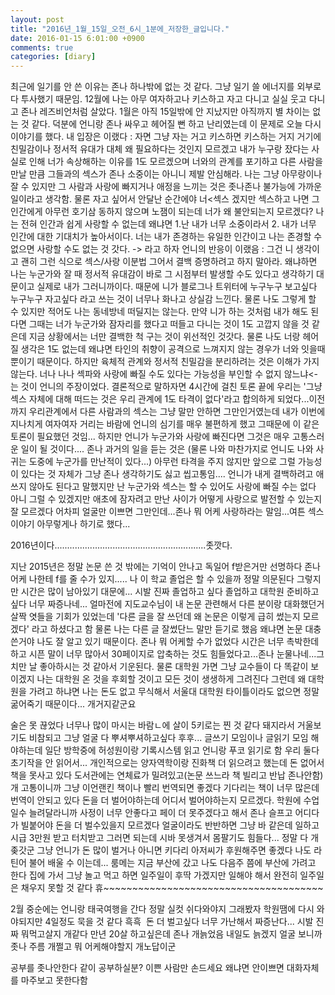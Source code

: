 ```yaml
---
layout: post
title: "2016년_1월_15일_오전_6시_1분에_저장한_글입니다."
date: 2016-01-15 6:01:00 +0900
comments: true 
categories: [diary] 
---
```

최근에 일기를 안 쓴 이유는 존나 하나밖에 없는 것 같다. 그냥 일기 쓸 에너지를 외부로 다 투사했기 때문임. 12월에 나는 아무 여자하고나 키스하고 자고 다니고 실실 웃고 다니고 존나 레즈비언처럼 살았다. 1월은 아직 15일밖에 안 지났지만 아직까지 별 차이는 없는 것 같다. 덕분에 언니랑 존나 싸우고 헤어질 뻔 하고 난리였는데 이 문제로 오늘 다시 이야기를 했다. 내 입장은 이랬다 : 자면 그냥 자는 거고 키스하면 키스하는 거지 거기에 친밀감이나 정서적 유대가 대체 왜 필요하다는 것인지 모르겠고 내가 누구랑 잤다는 사실로 인해 너가 속상해하는 이유를 1도 모르겠으며 너와의 관계를 포기하고 다른 사람을 만날 만큼 그들과의 섹스가 존나 소중이는 아니니 제발 안심해라. 나는 그냥 아무랑이나 잘 수 있지만 그 사람과 사랑에 빠지거나 애정을 느끼는 것은 좃나존나 불가능에 가까운 일이라고 생각함. 물론 자고 싶어서 안달난 순간에야 너<섹스 겠지만 섹스하고 나면 그 인간에게 아무런 호기삼 동하지 않으며 노잼이 되는데 너가 왜 불안되는지 모르겠다? 나는 전혀 인간과 쉽게 사랑할 수 없는데 왜냐면 1.난 내가 너무 소중이라서 2. 내가 너무 인간에 대한 기대치가 높아서이다. 너는 내가 존경하는 유일한 인간이고 나는 존경할 수 없으면 사랑할 수도 없는 것 갓다. -> 라고 하자 언니의 반응이 이랬음 : 그건 니 생각이고 괜히 그런 식으로 섹스/사랑 이분법 그어서 결백 증명하려고 하지 말아라. 왜냐하면 나는 누군가와 잘 때 정서적 유대감이 바로 그 시점부터 발생할 수도 있다고 생각하기 대문이고 실제로 내가 그러니까이다. 때문에 니가 블로그나 트위터에 누구누구 보고싶다 누구누구 자고싶다 라고 쓰는 것이 너무나 화나고 상실감 느낀다. 물론 나도 그렇게 할 수 있지만 적어도 나는 동네방네 떠딜지는 않는다. 만약 니가 하는 것처럼 내가 해도 된다면 그때는 너가 누군가와 잠자리를 했다고 떠들고 다니는 것이 1도 고깝지 않을 것 같은데 지금 상황에서는 너만 결백한 척 구는 것이 위선적인 것갓다. 물론 나도 너랑 헤어질 생각은 1도 없는데 왜냐면 타인의 취향이 공격으로 느껴지지 않는 경우가 너와 잇을때뿐이기 때문이다. 하지만 육체적 관계와 정서적 친밀감을 분리하려는 것은 이해가 가지 않는다. 너나 나나 섹파와 사랑에 빠질 수도 있다는 가능성을 부인할 수 없지 않느냐<-는 것이 언니의 주장이었다. 결론적으로 말하자면 4시간에 걸친 토론 끝에 우리는 '그냥 섹스 자체에 대해 떠드는 것은 우리 관계에 1도 타격이 없다'라고 합의하게 되었다...이전까지 우리관계에서 다른 사람과의 섹스는 그냥 말만 안하면 그만인거였는데 내가 이번에 지나치게 여자여자 거리는 바람에 언니의 심기를 매우 불편하게 했고 그때문에 이 같은 토론이 필요했던 것임... 하지만 언니가 누군가와 사랑에 빠진다면 그것은 매우 고통스러운 일이 될 것이다.... 존나 과거의 일을 듣는 것은 (물론 나와 마찬가지로 언니도 나와 사귀는 도중에 누군가를 만난적이 있다...) 아무런 타격을 주지 않지만 앞으로 그럴 가능성이 있다는 것 자체가 그냥 존나 생각하기도 싫고 씹고통임.... 언니가 내게 결백하려고 애쓰지 않아도 된다고 말했지만 난 누군가와 섹스는 할 수 있어도 사랑에 빠질 수는 없다 아니 그럴 수 있겠지만 애초에 잠자려고 만난 사이가 어떻게 사랑으로 발전할 수 있는지 잘 모르겠다 어차피 얼굴만 이쁘면 그만인데...존나 뭐 어케 사랑하라는 말임...여튼 섹스 이야기 아무렇게나 하기로 했다...

2016년이다............................................................좃깟다.

지난 2015년은 정말 논문 쓴 것 밖에는 기억이 안나고 독일어 f받은거만 선명하다 존나 어케 나한테 f를 줄 수가 있지.....
나 이 학교 졸업은 할 수 있을까 정말 의문된다 그렇지만 시간은 많이 남아있기 대문에... 시발 진짜 졸업하고 싶다 졸업하고 대학원 준비하고싶다 너무 짜증나네...
얼마전에 지도교수님이 내 논문 관련해서 다른 분이랑 대화했던거 살짝 엿들을 기회가 있었는데 '다른 글을 잘 쓰던데 왜 논문은 이렇게 급히 썼는지 모르겠다' 라고 하셨다고 함 물론 나는 다른 글 잘썼단느 말만 듣기로 했음 왜냐면 논문 대충 쓴거야 나도 잘 알고 있기 때문이다. 존나 뭐 어케할 수가 없었다 시간은 너무 촉박한데 하고 시픈 말이 너무 많아서 30페이지로 압축하는 것도 힘들었다고...존나 눈물나네...그치만 날 좋아하시는 것 같아서 기운된다. 물론 대학원 가면 그냥 교수들이 다 똑같이 보이겠지 나는 대학원 온 것을 후회할 것이고 모든 것이 생생하게 그려진다 그런데 왜 대학원을 가려고 하냐면 나는 돈도 없고 무식해서 서울대 대학원 타이틀이라도 없으면 정말 굶어죽기 때문이다...
개거지같군요 

술은 못 끊었다
너무나 많이 마시는 바람ㄴ에 살이 5키로는 찐 것 같다
돼지라서 거울보기도 비참되고 그냥 얼굴 다 뿌셔뿌셔하고싶다 후후...
글쓰기 모임이나 글읽기 모임 해야하는데 일단 방학중에 허성원이랑 기록시스템 읽고 언니랑 푸코 읽기로 함 우리 둘다 초기작을 안 읽어서...
개인적으로는 양자역학이랑 진화책 더 읽으려고 했는데 돈 없어서 책을 못사고 있다 도서관에는 연체료가 밀려있고(논문 쓰느라 책 빌리고 반납 존나안함)
개 고통이니까 그냥 이언랜킨 책이나 빨리 번역되면 좋겠다 기다리는 책이 너무 많은데 번역이 안되고 있다
돈을 더 벌어야하는데 어디서 벌어야하는지 모르겠다. 학원에 수업일수 늘려달라니까 사정이 너무 안좋다고 페이 더 못주겠다고 해서 존나 슬프고 어디다가 빌붙어야 돈을 더 벌수있을지 모르겠다 얼굴이라도 반반하면 그냥 바 같은데 일하고 시급 3만원 받고 터치받고 그러면 되는데 시바 못생겨서 몸팔기도 힘들다...
정말 다 개좆갓군 그냥 언니가 돈 많이 벌거나 아니면 키다리 아저씨가 후원해주면 좋겠다 나도 라틴어 불어 배울 수 이는데...
룸메는 지금 부산에 갔고 나도 다음주 쯤에 부산에 가려고 한다 집에 가서 그냥 놀고 먹고 하면 일주일이 후딱 가겠지만 일해야 해서 완전히 일주일은 채우지 못할 것 같다
휴~~~~~~~~~~~~~~~~~~~~~~~~~~~~~~~~~~~~~~

2월 중순에는 언니랑 태국여행을 간다 정말 실컷 쉬다와야지 그래봤자 학원땜에 다시 와야되지만 4일정도 묵을 것 같다 흑흑 
돈 더 벌고싶다 너무 가난해서 짜증난다...
시발 진짜 뭐먹고살지
개같다 만년 20살 하고싶은데 존나 개늙었음 내일도 늙겠지 얼굴 보니까 좃나 주름 개쩔고 뭐 어케해야할지 개노답이군

공부를 좃나안한다
같이 공부하실분?
이쁜 사람만 손드세요 왜냐면 안이쁘면 대화자체를 마주보고 못한다함

